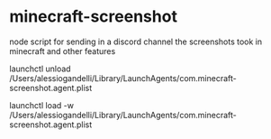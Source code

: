 # minecraft-screenshot
node script for sending in a discord channel the screenshots took in minecraft and other features



launchctl unload /Users/alessiogandelli/Library/LaunchAgents/com.minecraft-screenshot.agent.plist

launchctl load -w /Users/alessiogandelli/Library/LaunchAgents/com.minecraft-screenshot.agent.plist

